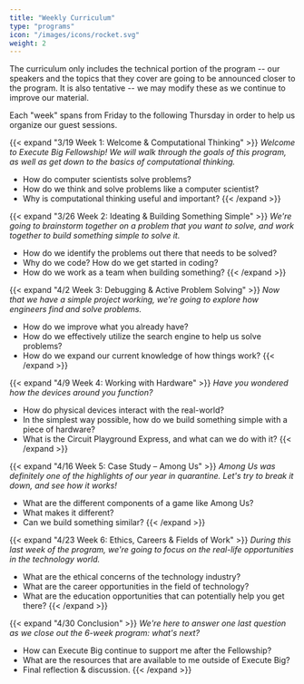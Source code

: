```yaml
---
title: "Weekly Curriculum"
type: "programs"
icon: "/images/icons/rocket.svg"
weight: 2
---
```


The curriculum only includes the technical portion of the program -- our speakers and the topics that they cover are going to be announced closer to the program. It is also tentative -- we may modify these as we continue to improve our material.

Each "week" spans from Friday to the following Thursday in order to help us organize our guest sessions. 

{{< expand "3/19 Week 1: Welcome & Computational Thinking" >}}
_Welcome to Execute Big Fellowship! We will walk through the goals of this program, as well as get down to the basics of computational thinking._

* How do computer scientists solve problems?
* How do we think and solve problems like a computer scientist?
* Why is computational thinking useful and important?
{{< /expand >}}

{{< expand "3/26 Week 2: Ideating & Building Something Simple" >}}
_We're going to brainstorm together on a problem that you want to solve, and work together to build something simple to solve it._

* How do we identify the problems out there that needs to be solved?
* Why do we code? How do we get started in coding?
* How do we work as a team when building something?
{{< /expand >}}

{{< expand "4/2 Week 3: Debugging & Active Problem Solving" >}}
_Now that we have a simple project working, we're going to explore how engineers find and solve problems._

* How do we improve what you already have?
* How do we effectively utilize the search engine to help us solve problems?
* How do we expand our current knowledge of how things work?
{{< /expand >}}

{{< expand "4/9 Week 4: Working with Hardware" >}}
_Have you wondered how the devices around you function?_

* How do physical devices interact with the real-world?
* In the simplest way possible, how do we build something simple with a piece of hardware?
* What is the Circuit Playground Express, and what can we do with it?
{{< /expand >}}

{{< expand "4/16 Week 5: Case Study – Among Us" >}}
_Among Us was definitely one of the highlights of our year in quarantine. Let's try to break it down, and see how it works!_

* What are the different components of a game like Among Us?
* What makes it different? 
* Can we build something similar?
{{< /expand >}}

{{< expand "4/23 Week 6: Ethics, Careers & Fields of Work" >}}
_During this last week of the program, we're going to focus on the real-life opportunities in the technology world._

* What are the ethical concerns of the technology industry?
* What are the career opportunities in the field of technology?
* What are the education opportunities that can potentially help you get there?
{{< /expand >}}

{{< expand "4/30 Conclusion" >}}
_We're here to answer one last question as we close out the 6-week program: what's next?_

* How can Execute Big continue to support me after the Fellowship?
* What are the resources that are available to me outside of Execute Big?
* Final reflection & discussion.
{{< /expand >}}